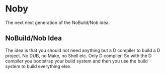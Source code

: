 # Noby

The next next generation of the NoBuild/Nob idea.

## NoBuild/Nob Idea

The idea is that you should not need anything but a D compiler to build a D project.
No DUB, no Make, no Shell etc. Only D compiler.
So with the D compiler you bootstrap your build system and then you use the build system to build everything else.
